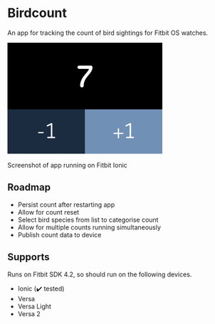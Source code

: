 # Birdcount

An app for tracking the count of bird sightings for Fitbit OS watches.

![Screenshot from Fitbit](Screenshot.png)

Screenshot of app running on Fitbit Ionic

## Roadmap

- Persist count after restarting app
- Allow for count reset
- Select bird species from list to categorise count
- Allow for multiple counts running simultaneously
- Publish count data to device 

## Supports

Runs on Fitbit SDK 4.2, so should run on the following devices.

- Ionic (:heavy_check_mark: tested)
- Versa
- Versa Light
- Versa 2